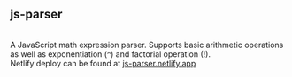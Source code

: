 <h2>js-parser</h2> </br>
A JavaScript math expression parser. Supports basic arithmetic operations as well as exponentiation (^) and factorial operation (!). </br>
Netlify deploy can be found at <a href="https://js-parser.netlify.app">js-parser.netlify.app</a>
